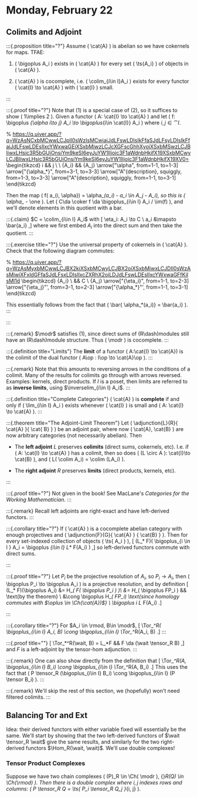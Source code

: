 # Monday, February 22

## Colimits and Adjoint

:::{.proposition title="?"}
Assume \( \cat{A} \) is abelian so we have cokernels for maps.
TFAE:

1. \( \bigoplus A_i \) exists in \( \cat{A} \) for every set \( \ts{A_i} \)  of objects in \( \cat{A} \).

2. \( \cat{A} \) is cocomplete, i.e. \( \colim_{i\in I}A_i \) exists for every functor \( \cat{I} \to \cat{A}  \) with \( \cat{I} \) small.

:::


:::{.proof title="?"}
Note that (1) is a special case of (2), so it suffices to show \( 1\implies 2 \).
Given a functor \( A: \cat{I} \to \cat{A} \) and let \( f: \bigoplus _{\alpha i\to j} A_i \to \bigoplus_{i\in \cat{I}} A_i \)
where $i,j \in \cat{I}$.

% https://q.uiver.app/?q=WzAsNCxbMCwwLCJpIl0sWzIsMCwiaiJdLFswLDIsIkFfaSJdLFsyLDIsIkFfaiJdLFswLDEsIlxcYWxwaGEiXSxbMiwzLCJcXGFscGhhXyoiXSxbMSwzLCJBIiwxLHsic3R5bGUiOnsiYm9keSI6eyJuYW1lIjoic3F1aWdnbHkifX19XSxbMCwyLCJBIiwxLHsic3R5bGUiOnsiYm9keSI6eyJuYW1lIjoic3F1aWdnbHkifX19XV0=
\begin{tikzcd}
	i && j \\
	\\
	{A_i} && {A_j}
	\arrow["\alpha", from=1-1, to=1-3]
	\arrow["{\alpha_*}", from=3-1, to=3-3]
	\arrow["A"{description}, squiggly, from=1-3, to=3-3]
	\arrow["A"{description}, squiggly, from=1-1, to=3-1]
\end{tikzcd}

Then the map \( f( a_{i, \alpha}) = \alpha_*(a_i) - a_i \in A_j - A_i\), so this is \( \alpha_* - \one \).
Let \( C\da \coker f \da \bigoplus_{i\in I} A_i / \im(f) \), and we'll denote elements in this quotient with a bar.

:::{.claim}
$C = \colim_{i\in I} A_i$ with
\[
\eta_i: A_i \to C \\
a_i &\mapsto \bar{a_i}
,\]
where we first embed $A_i$ into the direct sum and then take the quotient.
:::

:::{.exercise title="?"}
Use the universal property of cokernels in \( \cat{A} \).
Check that the following diagram commutes:

% https://q.uiver.app/?q=WzAsMyxbMCwwLCJBX2kiXSxbMCwyLCJBX2oiXSxbMiwxLCJDIl0sWzAsMiwiXFxldGFfaSJdLFsxLDIsIlxcZXRhX2oiLDJdLFswLDEsIlxcYWxwaGFfKiIsMl1d
\begin{tikzcd}
	{A_i} \\
	&& C \\
	{A_j}
	\arrow["{\eta_i}", from=1-1, to=2-3]
	\arrow["{\eta_j}"', from=3-1, to=2-3]
	\arrow["{\alpha_*}"', from=1-1, to=3-1]
\end{tikzcd}

This essentially follows from the fact that \( \bar{ \alpha_*(a_i)} = \bar{a_i} \).
:::

:::


:::{.remark}
$\modr$ satisfies (1), since direct sums of \(R\dash\)modules still have an \(R\dash\)module structure.
Thus \( \modr \) is cocomplete.
:::


:::{.definition title="Limits"}
The **limit** of a functor \( A:\cat{I} \to \cat{A}\) is the colimit of the dual functor \( A\op : I\op \to \cat{A}\op \).
:::

:::{.remark}
Note that this amounts to reversing arrows in the conditions of a colimit.
Many of the results for colimits go through with arrows reversed.
Examples: kernels, direct products.
If $I$ is a poset, then limits are referred to as **inverse limits**, using $\inverselim_{i\in I} A_i$.
:::

:::{.definition title="Complete Categories"}
\( \cat{A} \) is **complete** if and only if \( \lim_{i\in I} A_i \) exists whenever \( \cat{I} \) is small and \( A: \cat{I} \to \cat{A} \).
:::


:::{.theorem title="The Adjoint-Limit Theorem"}
Let \( \adjunction{L}{R}{ \cat{A} }{ \cat{ B} } \) be an adjoint pair, where now \( \cat{A}, \cat{B} \) are now arbitrary categories (not necessarily abelian).
Then 

- The **left adjoint** $L$ preserves **colimits** (direct sums, cokernels, etc).
  I.e. if \( A: \cat{I} \to \cat{A} \) has a colimit, then so does \( (L \circ A ): \cat{I}\to \cat{B} \), and \( L( \colim A_i) = \colim (LA_i) \).

- The **right adjoint** $R$ preserves **limits** (direct products, kernels, etc).

:::

:::{.proof title="?"}
Not given in the book!
See MacLane's *Categories for the Working Mathematician*.
:::


:::{.remark}
Recall left adjoints are right-exact and have left-derived functors.
:::


:::{.corollary title="?"}
If \( \cat{A} \) is a cocomplete abelian category with enough projectives and \( \adjunction{F}{G}{ \cat{A} } { \cat{B} } \).
Then for every set-indexed collection of objects \( \ts{ A_i } \), 
\[
(L_* F)( \bigoplus_{i \in I } A_i = \bigoplus _{i\in I} L_* F(A_i) )
,\]
so left-derived functors commute with direct sums.

:::


:::{.proof title="?"}
Let $P_i$ be the projective resolution of $A_i$, so $P_i \to A_i$, then \( \bigoplus P_i \to \bigoplus A_i \) is a projective resolution, and by definition
\[
(L_* F)(\bigoplus A_i)
&=
H_*( F( \bigoplus P_i ) )\\
&=
H_*( \bigoplus FP_i ) && \text{by the theorem} \\
&\cong 
\bigoplus H_*( FP_i) \text{since homology commutes with $\oplus \in \Ch(\cat{A})$} \\
\bigoplus _i L_* F(A_i)
.\]

:::


:::{.corollary title="?"}
For $A_i \in \rmod, B\in \modr$,
\[
\Tor_*^R( \bigoplus_{i\in I} A_i, B) \cong \bigoplus_{i\in I} \Tor_*^R(A_i, B)
.\]
:::


:::{.proof title=""}
\[
\Tor_*^R(\wait, B) = L_*F && F \da (\wait \tensor_R B)
,\]
and $F$ is a left-adjoint by the tensor-hom adjunction.
:::

:::{.remark}
One can also show directly from the definition that 
\[
\Tor_*^R(A, \bigoplus_{i\in I} B_i) \cong \bigoplus_{i\in I} \Tor_*^R(A, B_i)
.\]
This uses the fact that \( P \tensor_R (\bigoplus_{i\in I} B_i) \cong \bigoplus_{i\in I} (P \tensor B_i) \).
:::

:::{.remark}
We'll skip the rest of this section, we (hopefully) won't need filtered colimits.
:::

## Balancing Tor and Ext

Idea: their derived functors with either variable fixed will essentially be the same.
We'll start by showing that the two left-derived functors of $\wait \tensor_R \wait$ give the same results, and similarly for the two right-derived functors $\Hom_R(\wait, \wait)$.
We'll use double complexes!

### Tensor Product Complexes

Suppose we have two chain complexes \( (P)_R \in \Ch( \modr ), {}_R(Q) \in \Ch(\rmod) \).
Then there is a double complex where $i, j$ indexes rows and columns: \( P \tensor_R Q = \ts{ P_i \tensor_R Q_j }_{i, j} \).











